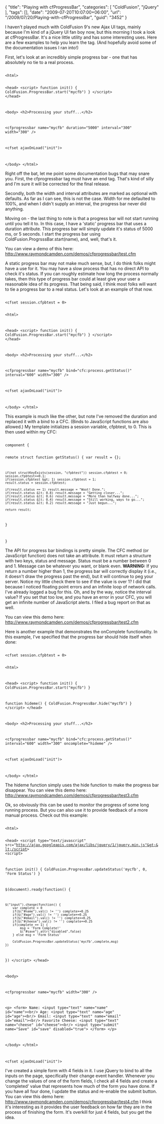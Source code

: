 {
	"title": "Playing with cfProgressBar",
	"categories": [
		"ColdFusion",
		"jQuery"
	],
	"tags": [],
	"date": "2009-07-20T10:07:00+06:00",
	"url": "/2009/07/20/Playing-with-cfProgressBar",
	"guid": "3452"
}

I haven't played much with ColdFusion 9's new Ajax UI tags, mainly because I'm kind of a jQuery UI fan boy now, but this morning I took a look at cfProgressBar. It's a nice little utility and has some interesting uses. Here are a few examples to help you learn the tag. (And hopefully avoid some of the documentation issues I ran into!)
<!--more-->
First, let's look at an incredibly simple progress bar - one that has absolutely no tie to a real process.

<code>
&lt;html&gt;

&lt;head&gt;
&lt;script&gt;
function init() {
	ColdFusion.ProgressBar.start("mycfb")
}
&lt;/script&gt;
&lt;/head&gt;

&lt;body&gt;
&lt;h2&gt;Processing your stuff...&lt;/h2&gt;

&lt;cfprogressbar name="mycfb" duration="5000" interval="300" width="300" /&gt;

&lt;cfset ajaxOnLoad("init")&gt;

&lt;/body&gt;
&lt;/html&gt;
</code>

Right off the bat, let me point some documentation bugs that may snare you. First, the cfprogressbar tag must have an end tag. That's kind of silly and I'm sure it will be corrected for the final release. 

Secondly, both the width and interval attributes are marked as optional with defaults. As far as I can see, this is not the case. Width for me defaulted to 100%, and when I didn't supply an interval, the progress bar never did anything.

Moving on - the last thing to note is that a progress bar will not start running until you tell it to. In this case, I have a 'static' progress bar that uses a duration attribute. This progress bar will simply update it's status of 5000 ms, or 5 seconds. I start the progress bar using ColdFusion.ProgrsssBar.start(name), and, well, that's it. 

You can view a demo of this here: <a href="http://www.raymondcamden.com/demos/cfprogressbar/test.cfm">http://www.raymondcamden.com/demos/cfprogressbar/test.cfm</a>

A static progress bar may not make much sense, but, I do think folks might have a use for it. You may have a slow process that has no direct API to check it's status. If you can roughly estimate how long the process normally takes, then this type of progress bar could at least give your user a reasonable idea of its progress. That being said, I think most folks will want to tie a progress bar to a real status. Let's look at an example of that now.

<code>
&lt;cfset session.cfpbtest = 0&gt;

&lt;html&gt;

&lt;head&gt;
&lt;script&gt;
function init() {
	ColdFusion.ProgressBar.start("mycfb")
}
&lt;/script&gt;
&lt;/head&gt;

&lt;body&gt;
&lt;h2&gt;Processing your stuff...&lt;/h2&gt;

&lt;cfprogressbar name="mycfb" bind="cfc:process.getStatus()" interval="600" width="300" /&gt;

&lt;cfset ajaxOnLoad("init")&gt;

&lt;/body&gt;
&lt;/html&gt;
</code>

This example is much like the other, but note I've removed the duration and replaced it with a bind to a CFC. (Binds to JavaScript functions are also allowed.) My template initializes a session variable, cfpbtest, to 0. This is then used within my CFC:

<code>
component {

remote struct function getStatus() {
	var result = {};
	
	if(not structKeyExists(session, "cfpbtest")) session.cfpbtest = 0;
	session.cfpbtest+=0.1;
	if(session.cfpbtest &gt; 1) session.cfpbtest = 1;
	result.status = session.cfpbtest;

	if(result.status == 1) result.message = "Woot! Done.";
	if(result.status &lt; 0.8) result.message = "Getting closer...";
	if(result.status &lt; 0.6) result.message = "More than halfway done...";
	if(result.status &lt; 0.4) result.message = "Still working, ways to go...";
	if(result.status &lt; 0.2) result.message = "Just begun...";

	return result;

}

}
</code>

The API for progress bar bindings is pretty simple. The CFC method (or JavaScript function) does not take an attribute. It must return a structure with two keys, status and message. Status must be a number between 0 and 1. Message can be whatever you want, or blank even. <b>WARNING:</b> If you return a number higher than 1, the progress bar will correctly display it (i.e., it doesn't draw the progress past the end), but it will continue to peg your server. Notice my little check there to see if the value is over 1? I did that because I noticed floating point errors and an infinite loop of network calls. I've already logged a bug for this. Oh, and by the way, notice the interval value? If you set that too low, and you have an error in your CFC, you will get an infinite number of JavaScript alerts. I filed a bug report on that as well.

You can view this demo here: <a href="http://www.raymondcamden.com/demos/cfprogressbar/test2.cfm">http://www.raymondcamden.com/demos/cfprogressbar/test2.cfm</a>

Here is another example that demonstrates the onComplete functionality. In this example, I've specified that the progress bar should hide itself when done:

<code>
&lt;cfset session.cfpbtest = 0&gt;

&lt;html&gt;

&lt;head&gt;
&lt;script&gt;
function init() {
	ColdFusion.ProgressBar.start("mycfb")
}

function hideme() {
	ColdFusion.ProgressBar.hide("mycfb")
}
&lt;/script&gt;
&lt;/head&gt;

&lt;body&gt;
&lt;h2&gt;Processing your stuff...&lt;/h2&gt;

&lt;cfprogressbar name="mycfb" bind="cfc:process.getStatus()" interval="600" width="300" oncomplete="hideme" /&gt;

&lt;cfset ajaxOnLoad("init")&gt;

&lt;/body&gt;
&lt;/html&gt;
</code>

The hideme function simply uses the hide function to make the progress bar disappear. You can view this demo here: <a href="http://www.raymondcamden.com/demos/cfprogressbar/test3.cfm">http://www.raymondcamden.com/demos/cfprogressbar/test3.cfm</a>

Ok, so obviously this can be used to monitor the progress of some long running process. But you can also use it to provide feedback of a more manual process. Check out this example:

<code>
&lt;html&gt;

&lt;head&gt;
&lt;script type="text/javascript" src="http://ajax.googleapis.com/ajax/libs/jquery/1/jquery.min.js"&gt;&lt;/script&gt;
&lt;script&gt;

function init() {
	ColdFusion.ProgressBar.updateStatus('mycfb', 0, 'Form Status')
}

$(document).ready(function() {


	$("input").change(function() {
		var complete = 0
		if($("#name").val() != '') complete+=0.25
		if($("#age").val() != '') complete+=0.25
		if($("#email").val() != '') complete+=0.25
		if($("#cheese").val() != '') complete+=0.25
		if(complete == 1) {
			msg = 'Form Complete!'
			$("#save").attr("disabled",false)
		} else msg = 'Form Status'
	
		ColdFusion.ProgressBar.updateStatus('mycfb',complete,msg)
	})
})
&lt;/script&gt;
&lt;/head&gt;

&lt;body&gt;

&lt;cfprogressbar name="mycfb" width="300" /&gt;

&lt;p&gt;
&lt;form&gt;
	Name: &lt;input type="text" name="name" id="name"&gt;&lt;br/&gt;
	Age: &lt;input type="text" name="age" id="age"&gt;&lt;br/&gt;
	Email: &lt;input type="text" name="email" id="email"&gt;&lt;br/&gt;
	Favorite Cheese: &lt;input type="text" name="cheese" id="cheese"&gt;&lt;br/&gt;
	&lt;input type="submit" name="Save" id="save" disabled="true"&gt;
&lt;/form&gt;
&lt;/p&gt;

&lt;/body&gt;
&lt;/html&gt;

&lt;cfset ajaxOnLoad("init")&gt;
</code>

I've created a simple form with 4 fields in it. I use jQuery to bind to all the inputs on the page, specifically their change event handler. Whenever you change the values of one of the form fields, I check all 4 fields and create a 'completed' value that represents how much of the form you have done. If you have all four done, I update the status and re-enable the submit button. You can view this demo here: <a href="http://www.raymondcamden.com/demos/cfprogressbar/test4.cfm">http://www.raymondcamden.com/demos/cfprogressbar/test4.cfm</a> I think it's interesting as it provides the user feedback on how far they are in the process of finishing the form. It's overkill for just 4 fields, but you get the idea.